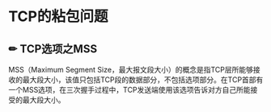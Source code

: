 # TCP的粘包问题

## ✏ TCP选项之MSS

MSS（Maximum Segment Size，最大报文段大小）的概念是指TCP层所能够接收的最大段大小，该值只包括TCP段的数据部分，不包括选项部分。在TCP首部有一个MSS选项，在三次握手过程中，TCP发送端使用该选项告诉对方自己所能接受的最大段大小。

